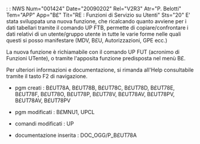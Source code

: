  :  : NWS Num="001424" Date="20090202" Rel="V2R3" Atr="P. Belotti" Tem="APP" App="B£" Tit="RE : Funzioni di Servizio su Utenti" Sts="20"
E' stata sviluppata una nuova funzione, che ricalcando quanto avviene per i dati tabellari tramite
il comando UP FTB, permette di copiare/confrontare i dati relativi di un utente/gruppo utente in tutte le varie forme nelle quali questi si posso manifestare (MDV, B£U, Autorizzazioni, GPE ecc.)

La nuova funzione è richiamabile con il comando UP FUT (acronimo di Funzioni UTente), o tramite l'apposita funzione predisposta nel menù B£.

Per ulteriori informazioni e documentazione, si rimanda all'Help consultabile tramite il tasto F2 di navigazione.

* pgm creati :  B£UT78A, B£UT78B, B£UT78C, B£UT78D, B£UT78E, B£UT78F, B£UT78O, B£UT78P, B£UT78V, B£UT78AV, B£UT78PV, B£UT78AV, B£UT78PV

* pgm modificati :  B£MNU1, UPCL

* comandi modificati :  UP

* documentazione inserita :  DOC_OGG/P_B£UT78A
